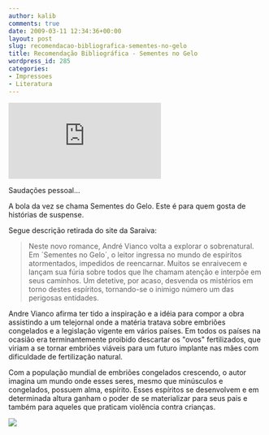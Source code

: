 ```yaml
---
author: kalib
comments: true
date: 2009-03-11 12:34:36+00:00
layout: post
slug: recomendacao-bibliografica-sementes-no-gelo
title: Recomendação Bibliográfica - Sementes no Gelo
wordpress_id: 285
categories:
- Impressoes
- Literatura
---
```





![](http://www.livrariasaraiva.com.br/imagem/imagem.dll?tam=2&pro_id=111116&PIM_Id=108205)




Saudações pessoal...



A bola da vez se chama Sementes do Gelo. Este é para quem gosta de histórias de suspense.

Segue descrição retirada do site da Saraiva:


> Neste novo romance, André Vianco volta a explorar o sobrenatural. Em ´Sementes no Gelo´, o leitor ingressa no mundo de espíritos atormentados, impedidos de reencarnar. Muitos se enraivecem e lançam sua fúria sobre todos que lhe chamam atenção e interpõe em seus caminhos. Um detetive, por acaso, desvenda os mistérios em torno destes espíritos, tornando-se o inimigo número um das perigosas entidades.


Andre Vianco afirma ter tido a inspiração e a idéia para compor a obra assistindo a um telejornal onde a matéria tratava sobre embriões congelados e a legislação vigente em vários países. Em todos os países na ocasião era terminantemente proibido descartar os "ovos" fertilizados, que viriam a se tornar embriões viáveis para um futuro implante nas mães com dificuldade de fertilização natural.

Com a população mundial de embriões congelados crescendo, o autor imagina um mundo onde esses seres, mesmo que minúsculos e congelados, possuem alma, espírito. Esses espíritos se desenvolvem e em determinada altura ganham o poder de se materializar para seus pais e também para aqueles que praticam violência contra crianças.

![](http://img376.imageshack.us/img376/8000/userbar635980sd7.gif)

